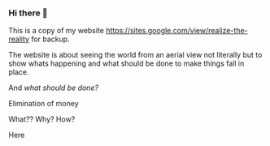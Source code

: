 ### Hi there 👋
This is a copy of my website https://sites.google.com/view/realize-the-reality for backup.

The website is about seeing the world from an aerial view not literally but to show whats happening and what should be done to make things fall in place.

And *what should be done?*

Elimination of money 


What??
Why?
How?


Here
